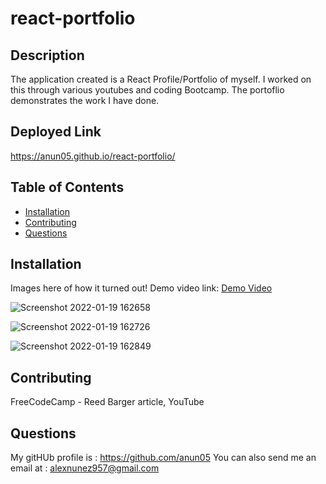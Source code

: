 # react-portfolio


  ## Description
  The application created is a React Profile/Portfolio of myself. I worked on this through various youtubes and coding Bootcamp. The portoflio demonstrates the work I have done.

## Deployed Link 
https://anun05.github.io/react-portfolio/

  ## Table of Contents
  * [Installation](#installation)
  * [Contributing](#Contributing)
  * [Questions](#Questions)

  ## Installation
  Images here of how it turned out! Demo video link: [Demo Video](https://watch.screencastify.com/v/v6PAeWv8hxGaOPgZQZDl)
  
  ![Screenshot 2022-01-19 162658](https://user-images.githubusercontent.com/88000788/150241500-5137e5ca-749a-4537-afe2-1941701dddf3.png)
  
  
  ![Screenshot 2022-01-19 162726](https://user-images.githubusercontent.com/88000788/150241693-1520abfb-5a47-4af5-a73d-28de9958a78a.png)



![Screenshot 2022-01-19 162849](https://user-images.githubusercontent.com/88000788/150241705-5bcec4e1-35bc-432f-94ec-51ffb31fa6e7.png)



  ## Contributing
  FreeCodeCamp - Reed Barger article, YouTube


  ## Questions
  My gitHUb profile is : https://github.com/anun05
  You can also send me an email at : alexnunez957@gmail.com
